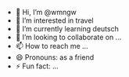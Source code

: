 - 👋 Hi, I’m @wmngw
- 👀 I’m interested in travel
- 🌱 I’m currently learning deutsch
- 💞️ I’m looking to collaborate on ...
- 📫 How to reach me ...
- 😄 Pronouns: as a friend
- ⚡ Fun fact: ...

<!---
wmngw/wmngw is a ✨ special ✨ repository because its `README.md` (this file) appears on your GitHub profile.
You can click the Preview link to take a look at your changes.
--->

